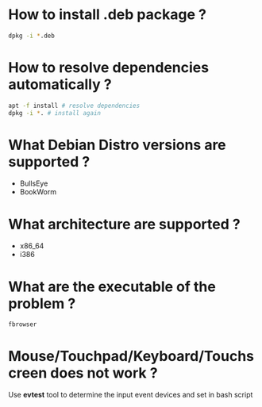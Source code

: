 # How to install .deb package ?

```bash
dpkg -i *.deb
```


# How to resolve dependencies automatically ?

```bash
apt -f install # resolve dependencies
dpkg -i *. # install again
```

# What Debian Distro versions are supported ?

* BullsEye
* BookWorm

# What architecture are supported ?

* x86_64
* i386

# What are the executable of the problem ?

```
fbrowser
```

# Mouse/Touchpad/Keyboard/Touchscreen does not work ?

Use **evtest** tool to determine the input event devices and set in bash script
